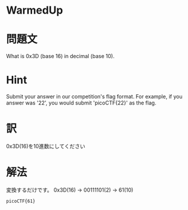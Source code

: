 # WarmedUp
# 問題文
What is 0x3D (base 16) in decimal (base 10).

# Hint
Submit your answer in our competition's flag format. For example, if you answer was '22', you would submit 'picoCTF{22}' as the flag.

# 訳
0x3D(16)を10進数にしてください
# 解法
変換するだけです。
0x3D(16) -> 00111101(2) -> 61(10)

```
picoCTF{61}
```
